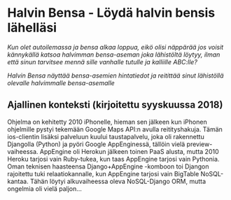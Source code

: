 # Halvin Bensa - Löydä halvin bensis lähelläsi

*Kun olet autoilemassa ja bensa alkaa loppua, eikö olisi näppärää jos voisit kännykällä katsoa halvimman bensa-aseman joka lähistöltä löytyy, ilman että sinun tarvitsee mennä sille vanhalle tutulle ja kalliille ABC:lle?*

*Halvin Bensa näyttää bensa-asemien hintatiedot ja reitittää sinut lähistöllä olevalle halvimmalle bensa-asemalle*

## Ajallinen konteksti (kirjoitettu syyskuussa 2018)

Ohjelma on kehitetty 2010 iPhonelle, hieman sen jälkeen kun iPhonen ohjelmille pystyi tekemään Google Maps API:n avulla reitityshakuja. Tämän ios-clientin lisäksi palveluun kuului taustapalvelu, joka oli rakennettu Djangolla (Python) ja pyöri Google AppEnginessä, tällöin vielä preview-vaiheessa. AppEngine oli Herokun jälkeen toinen PaaS alusta, mutta 2010 Heroku tarjosi vain Ruby-tukea, kun taas AppEngine tarjosi vain Pythonia. Oman teknisen haasteensa Django+AppEngine -komboon toi Djangon rajoitettu tuki relaatiokannalle, kun AppEngine tarjosi vain BigTable NoSQL-kantaa. Tähän löytyi alkuvaiheessa oleva NoSQL-Django ORM, mutta ongelmia oli vielä paljon...
